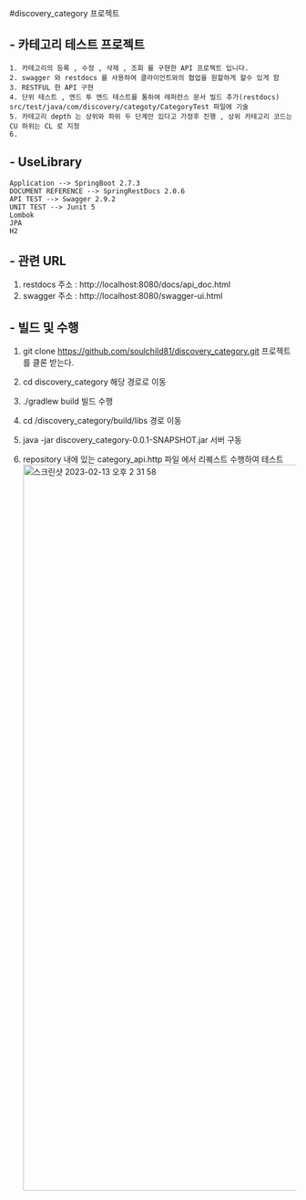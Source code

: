 #discovery_category 프로젝트 

## - 카테고리 테스트 프로젝트 
    1. 카테고리의 등록 , 수정 , 삭제 , 조회 를 구현한 API 프로젝트 입니다.
    2. swagger 와 restdocs 를 사용하여 클라이언트와의 협업을 원할하게 할수 있게 함
    3. RESTFUL 한 API 구현 
    4. 단위 테스트 , 엔드 투 엔드 테스트를 통하여 레퍼런스 문서 빌드 추가(restdocs) src/test/java/com/discovery/categoty/CategoryTest 파일에 기술
    5. 카테고리 depth 는 상위와 하위 두 단계만 있다고 가정후 진행 , 상위 카테고리 코드는 CU 하위는 CL 로 지정
    6. 


## - UseLibrary
    Application --> SpringBoot 2.7.3
    DOCUMENT REFERENCE --> SpringRestDocs 2.0.6
    API TEST --> Swagger 2.9.2
    UNIT TEST --> Junit 5
    Lombok
    JPA
    H2

## - 관련 URL 
  1. restdocs 주소 : http://localhost:8080/docs/api_doc.html
  2. swagger 주소 : http://localhost:8080/swagger-ui.html

## - 빌드 및 수행 
  1. git clone https://github.com/soulchild81/discovery_category.git
     프로젝트를 클론 받는다.
     
  2. cd discovery_category
     해당 경로로 이동 
     
  3. ./gradlew build 
     빌드 수행 
  
  4. cd /discovery_category/build/libs
     경로 이동

  5. java -jar discovery_category-0.0.1-SNAPSHOT.jar
     서버 구동
     
  6. repository 내에 있는 category_api.http 파일 에서 리퀘스트 수행하여 테스트 
    <img width="1275" alt="스크린샷 2023-02-13 오후 2 31 58" src="https://user-images.githubusercontent.com/54564644/218378636-8decaca3-aa0f-4456-9b33-dadde384ed58.png">
